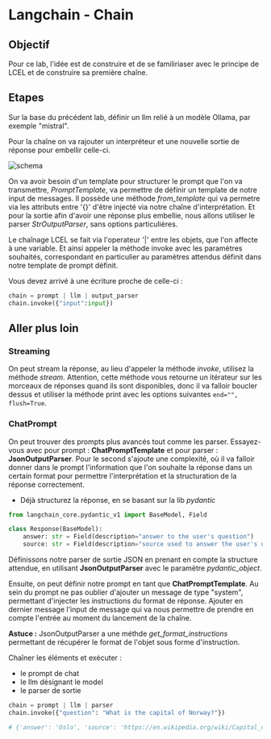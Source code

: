 # Langchain - Chain

## Objectif

Pour ce lab, l'idée est de construire et de se familiriaser avec le principe de LCEL et de construire sa première chaîne.

## Etapes

Sur la base du précédent lab, définir un llm relié à un modèle Ollama, par exemple "mistral".

Pour la chaîne on va rajouter un interpréteur et une nouvelle sortie de réponse pour embellir celle-ci.

![schema](./assets/schema.png)

On va avoir besoin d'un template pour structurer le prompt que l'on va transmettre, *PromptTemplate*, va permettre de définir un template de notre input de messages. Il possède une méthode *from_template* qui va permetre via les attributs entre '{}' d'être injecté via notre chaîne d'interprétation.
Et pour la sortie afin d'avoir une réponse plus embellie, nous allons utiliser le parser *StrOutputParser*, sans options particulières.

Le chaînage LCEL se fait via l'operateur '|' entre les objets, que l'on affecte à une variable. Et ainsi appeler la méthode invoke avec les paramètres souhaités, correspondant en particulier au paramètres attendus définit dans notre template de prompt définit.

Vous devez arrivé à une écriture proche de celle-ci :

```python
chain = prompt | llm | output_parser
chain.invoke({"input":input})
```

## Aller plus loin

### Streaming

On peut stream la réponse, au lieu d'appeler la méthode *invoke*, utilisez la méthode *stream*. 
Attention, cette méthode vous retourne un itérateur sur les morceaux de réponses quand ils sont disponibles, donc il va falloir boucler dessus et utiliser la méthode print avec les options suivantes ```end="", flush=True```.

### ChatPrompt

On peut trouver des prompts plus avancés tout comme les parser. Essayez-vous avec pour prompt : **ChatPromptTemplate** et pour parser : **JsonOutputParser**. Pour le second s'ajoute une complexité, où il va falloir donner dans le prompt l'information que l'on souhaite la réponse dans un certain format pour permettre l'interprétation et la structuration de la réponse correctement.

* Déjà structurez la réponse, en se basant sur la lib *pydantic*

```python
from langchain_core.pydantic_v1 import BaseModel, Field

class Response(BaseModel):
    answer: str = Field(description="answer to the user's question")
    source: str = Field(description="source used to answer the user's question, should be a website")
```

Définissons notre parser de sortie JSON en prenant en compte la structure attendue, en utilisant **JsonOutputParser** avec le paramètre *pydantic_object*.

Ensuite, on peut définir notre prompt en tant que **ChatPromptTemplate**. Au sein du prompt ne pas oublier d'ajouter un message de type "system", permettant d'injecter les instructions du format de réponse. Ajouter en dernier message l'input de message qui va nous permettre de prendre en compte l'entrée au moment du lancement de la chaîne.

**Astuce :** JsonOutputParser a une méthde *get_format_instructions* permettant de récupérer le format de l'objet sous forme d'instruction.

Chaîner les éléments et exécuter :

* le prompt de chat
* le llm désignant le model
* le parser de sortie

```python
chain = prompt | llm | parser
chain.invoke({"question": "What is the capital of Norway?"})

# {'answer': 'Oslo', 'source': 'https://en.wikipedia.org/wiki/Capital_city'}
```
